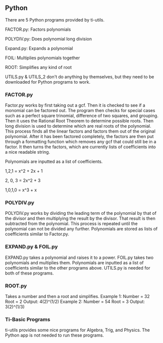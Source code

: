 <h2>
Python
</h2>

There are 5 Python programs provided by ti-utils.

FACTOR.py: Factors polynomials

POLYDIV.py: Does polynomial long division

Expand.py: Expands a polynomial

FOIL: Multiplies polynomials together

ROOT: Simplifies any kind of root

UTILS.py & UTILS_2 don't do anything by themselves, but they need to be downloaded for Python programs to work.


<h3>
FACTOR.py
</h3>

Factor.py works by first taking out a gcf. Then it is checked to see if a monomial
can be factored out. The program then checks for special cases such as a perfect square trinomial,
difference of two squares, and grouping. Then it uses the Rational Root Theorem to determine
possible roots. Then long division is used to determine which are real roots of the polynomial.
This process finds all the linear factors and factors them out of the original polynomial.
After it has been factored completely, the factors are then put through a formatting function which
removes any gcf that could still be in a factor. It then turns the factors, which are currently lists of
coefficients into a nice readable string.

Polynomials are inputted as a list of coefficients.

1,2,1 = x^2 + 2x + 1

2, 0, 3 = 2x^2 + 3

1,0,1,0 = x^3 + x

<h3>
POLYDIV.py
</h3>

POLYDIV.py works by dividing the leading term of the polynomial
by that of the divisor and then multiplying the result by the divisor. That result
is then subtracted from the polynomial. This process is repeated until
the polynomial can not be divided any
further. Polynomials are stored as lists of coefficients similar to Factor.py.

<h3>
EXPAND.py & FOIL.py
</h3>

EXPAND.py takes a polynomial and raises it to a power. FOIL.py takes two polynomials and multiplies them.
Polynomials are inputted as a list of coefficients similar to the other programs above.
UTILS.py is needed for both of these programs.

<h3>
ROOT.py
</h3>

Takes a number and then a root and simplifies.
Example 1:
Number = 32
Root = 2
Output: 4(2)^(1/2)
Example 2:
Number = 54
Root = 3
Output: 3(2)^(1/3)

<h3>
Ti-Basic Programs
</h3>

ti-utils provides some nice programs for Algebra, Trig, and Physics.
The Python app is not needed to run these programs.




